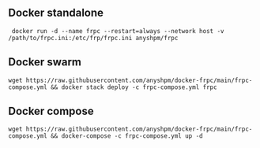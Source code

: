 ## Docker standalone

``` docker run -d --name frpc --restart=always --network host -v /path/to/frpc.ini:/etc/frp/frpc.ini anyshpm/frpc```

## Docker swarm

```wget https://raw.githubusercontent.com/anyshpm/docker-frpc/main/frpc-compose.yml && docker stack deploy -c frpc-compose.yml frpc```

## Docker compose

```wget https://raw.githubusercontent.com/anyshpm/docker-frpc/main/frpc-compose.yml && docker-compose -c frpc-compose.yml up -d```
